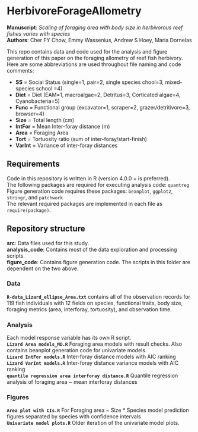 # HerbivoreForageAllometry
**Manuscript**: _Scaling of foraging area with body size in herbivorous reef fishes varies with species_  
**Authors**: Cher FY Chow, Emmy Wassenius, Andrew S Hoey,  Maria Dornelas
  
This repo contains data and code used for the analysis and figure generation of this paper on the foraging allometry of reef fish herbivory.
Here are some abbreviations are used throughout file naming and code comments:
- **SS** = Social Status (single=1, pair=2, single species chool=3, mixed-species school =4)
- **Diet** = Diet (EAM=1, macroalgae=2, Detritus=3, Corticated algae=4, Cyanobacteria=5)
- **Func** = Functional group (excavator=1, scraper=2, grazer/detritivore=3, browser=4)
- **Size** = Total length (cm)
- **IntFor** = Mean Inter-foray distance (m)
- **Area** = Foraging Area
- **Tort** = Tortuosity ratio (sum of inter-foray/start-finish)
- **VarInt** = Variance of inter-foray distances

## Requirements
Code in this repository is written in R (version 4.0.0 + is preferred).  
The following packages are required for executing analysis code: `quantreg`  
Figure generation code requires these packages: `beanplot`, `ggplot2`, `stringr`, and `patchwork`  
The relevant required packages are implemented in each file as `require(package)`.

## Repository structure
**src**: Data files used for this study.  
**analysis_code**: Contains most of the data exploration and processing scripts.  
**figure_code**: Contains figure generation code. The scripts in this folder are dependent on the two above.  

### Data
**`R-data_Lizard_ellipse_Area.txt`** contains all of the observation records for 119 fish individuals with 12 fields on species, functional traits, body size, foraging metrics (area, interforay, tortuosity), and observation time.

### Analysis
Each model response variable has its own R script.  
**`Lizard Area models_MD.R`** Foraging area models with result checks. Also contains beanplot generation code for univariate models.  
**`Lizard IntFor models.R`** Inter-foray distance models with AIC ranking  
**`Lizard VarInt models.R`** Inter-foray distance variance models with AIC ranking  
**`quantile regression area interforay distance.R`** Quantile regression analysis of foraging area ~ mean interforay distances

### Figures
**`Area plot with CIs.R`** For Foraging area ~ Size * Species model prediction figures separated by species with confidence intervals  
**`Univariate model plots.R`** Older iteration of the univariate model plots.
